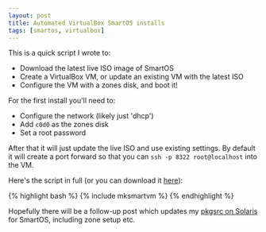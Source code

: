```yaml
---
layout: post
title: Automated VirtualBox SmartOS installs
tags: [smartos, virtualbox]
---
```


This is a quick script I wrote to:
* Download the latest live ISO image of SmartOS
* Create a VirtualBox VM, or update an existing VM with the latest ISO
* Configure the VM with a zones disk, and boot it!

For the first install you'll need to:
* Configure the network (likely just 'dhcp')
* Add `c0d0` as the zones disk
* Set a root password

After that it will just update the live ISO and use existing settings.  By
default it will create a port forward so that you can `ssh -p 8322
root@localhost` into the VM.

Here's the script in full (or you can download it
[here](http://www.perkin.org.uk/files/mksmartvm)):

{% highlight bash %}
{% include mksmartvm %}
{% endhighlight %}

Hopefully there will be a follow-up post which updates my [pkgsrc on
Solaris](http://www.perkin.org.uk/posts/pkgsrc-on-solaris.html) for SmartOS,
including zone setup etc.
